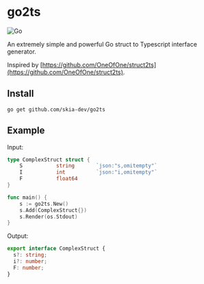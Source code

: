 # go2ts

![Go](https://github.com/skia-dev/go2ts/workflows/Go/badge.svg?branch=master)

An extremely simple and powerful Go struct to Typescript interface generator.

Inspired by [https://github.com/OneOfOne/struct2ts](https://github.com/OneOfOne/struct2ts).

## Install

    go get github.com/skia-dev/go2ts

## Example

Input:

```go
type ComplexStruct struct {
	S           string       `json:"s,omitempty"`
	I           int          `json:"i,omitempty"`
	F           float64
}

func main() {
	s := go2ts.New()
	s.Add(ComplexStruct{})
	s.Render(os.Stdout)
}
```

Output:

```ts
export interface ComplexStruct {
  s?: string;
  i?: number;
  F: number;
}
```
